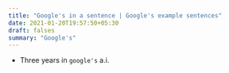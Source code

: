 ```yaml
---
title: "Google's in a sentence | Google's example sentences"
date: 2021-01-20T19:57:50+05:30
draft: falses
summary: "Google's"
---
```

- Three years in `google's` a.i.
                 
